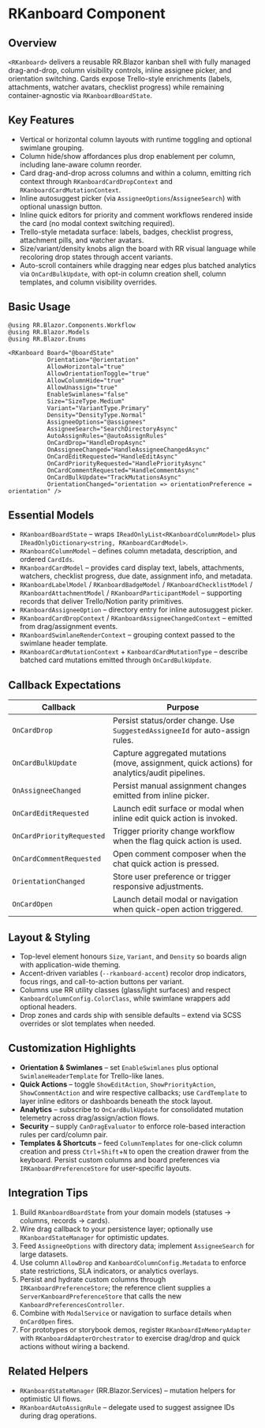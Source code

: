 # RKanboard Component

## Overview

`<RKanboard>` delivers a reusable RR.Blazor kanban shell with fully managed drag-and-drop, column visibility controls, inline assignee picker, and orientation switching. Cards expose Trello-style enrichments (labels, attachments, watcher avatars, checklist progress) while remaining container-agnostic via `RKanboardBoardState`.

## Key Features

- Vertical or horizontal column layouts with runtime toggling and optional swimlane grouping.
- Column hide/show affordances plus drop enablement per column, including lane-aware column reorder.
- Card drag-and-drop across columns and within a column, emitting rich context through `RKanboardCardDropContext` and `RKanboardCardMutationContext`.
- Inline autosuggest picker (via `AssigneeOptions`/`AssigneeSearch`) with optional unassign button.
- Inline quick editors for priority and comment workflows rendered inside the card (no modal context switching required).
- Trello-style metadata surface: labels, badges, checklist progress, attachment pills, and watcher avatars.
- Size/variant/density knobs align the board with RR visual language while recoloring drop states through accent variants.
- Auto-scroll containers while dragging near edges plus batched analytics via `OnCardBulkUpdate`, with opt-in column creation shell, column templates, and column visibility overrides.

## Basic Usage

```razor
@using RR.Blazor.Components.Workflow
@using RR.Blazor.Models
@using RR.Blazor.Enums

<RKanboard Board="@boardState"
           Orientation="@orientation"
           AllowHorizontal="true"
           AllowOrientationToggle="true"
           AllowColumnHide="true"
           AllowUnassign="true"
           EnableSwimlanes="false"
           Size="SizeType.Medium"
           Variant="VariantType.Primary"
           Density="DensityType.Normal"
           AssigneeOptions="@assignees"
           AssigneeSearch="SearchDirectoryAsync"
           AutoAssignRules="@autoAssignRules"
           OnCardDrop="HandleDropAsync"
           OnAssigneeChanged="HandleAssigneeChangedAsync"
           OnCardEditRequested="HandleEditAsync"
           OnCardPriorityRequested="HandlePriorityAsync"
           OnCardCommentRequested="HandleCommentAsync"
           OnCardBulkUpdate="TrackMutationsAsync"
           OrientationChanged="orientation => orientationPreference = orientation" />
```

## Essential Models

- `RKanboardBoardState` – wraps `IReadOnlyList<RKanboardColumnModel>` plus `IReadOnlyDictionary<string, RKanboardCardModel>`.
- `RKanboardColumnModel` – defines column metadata, description, and ordered `CardIds`.
- `RKanboardCardModel` – provides card display text, labels, attachments, watchers, checklist progress, due date, assignment info, and metadata.
- `RKanboardLabelModel` / `RKanboardBadgeModel` / `RKanboardChecklistModel` / `RKanboardAttachmentModel` / `RKanboardParticipantModel` – supporting records that deliver Trello/Notion parity primitives.
- `RKanboardAssigneeOption` – directory entry for inline autosuggest picker.
- `RKanboardCardDropContext` / `RKanboardAssigneeChangedContext` – emitted from drag/assignment events.
- `RKanboardSwimlaneRenderContext` – grouping context passed to the swimlane header template.
- `RKanboardCardMutationContext` + `KanboardCardMutationType` – describe batched card mutations emitted through `OnCardBulkUpdate`.

## Callback Expectations

| Callback | Purpose |
|----------|---------|
| `OnCardDrop` | Persist status/order change. Use `SuggestedAssigneeId` for auto-assign rules. |
| `OnCardBulkUpdate` | Capture aggregated mutations (move, assignment, quick actions) for analytics/audit pipelines. |
| `OnAssigneeChanged` | Persist manual assignment changes emitted from inline picker. |
| `OnCardEditRequested` | Launch edit surface or modal when inline edit quick action is invoked. |
| `OnCardPriorityRequested` | Trigger priority change workflow when the flag quick action is used. |
| `OnCardCommentRequested` | Open comment composer when the chat quick action is pressed. |
| `OrientationChanged` | Store user preference or trigger responsive adjustments. |
| `OnCardOpen` | Launch detail modal or navigation when quick-open action triggered. |

## Layout & Styling

- Top-level element honours `Size`, `Variant`, and `Density` so boards align with application-wide theming.
- Accent-driven variables (`--rkanboard-accent`) recolor drop indicators, focus rings, and call-to-action buttons per variant.
- Columns use RR utility classes (glass/light surfaces) and respect `KanboardColumnConfig.ColorClass`, while swimlane wrappers add optional headers.
- Drop zones and cards ship with sensible defaults – extend via SCSS overrides or slot templates when needed.

## Customization Highlights

- **Orientation & Swimlanes** – set `EnableSwimlanes` plus optional `SwimlaneHeaderTemplate` for Trello-like lanes.
- **Quick Actions** – toggle `ShowEditAction`, `ShowPriorityAction`, `ShowCommentAction` and wire respective callbacks; use `CardTemplate` to layer inline editors or dashboards beneath the stock layout.
- **Analytics** – subscribe to `OnCardBulkUpdate` for consolidated mutation telemetry across drag/assign/action flows.
- **Security** – supply `CanDragEvaluator` to enforce role-based interaction rules per card/column pair.
- **Templates & Shortcuts** – feed `ColumnTemplates` for one-click column creation and press `Ctrl`+`Shift`+`N` to open the creation drawer from the keyboard. Persist custom columns and board preferences via `IRKanboardPreferenceStore` for user-specific layouts.

## Integration Tips

1. Build `RKanboardBoardState` from your domain models (statuses → columns, records → cards).
2. Wire drag callback to your persistence layer; optionally use `RKanboardStateManager` for optimistic updates.
3. Feed `AssigneeOptions` with directory data; implement `AssigneeSearch` for large datasets.
4. Use column `AllowDrop` and `KanboardColumnConfig.Metadata` to enforce state restrictions, SLA indicators, or analytics overlays.
5. Persist and hydrate custom columns through `IRKanboardPreferenceStore`; the reference client supplies a `ServerKanboardPreferenceStore` that calls the new `KanboardPreferencesController`.
6. Combine with `ModalService` or navigation to surface details when `OnCardOpen` fires.
7. For prototypes or storybook demos, register `RKanboardInMemoryAdapter` with `RKanboardAdapterOrchestrator` to exercise drag/drop and quick actions without wiring a backend.

## Related Helpers

- `RKanboardStateManager` (RR.Blazor.Services) – mutation helpers for optimistic UI flows.
- `RKanboardAutoAssignRule` – delegate used to suggest assignee IDs during drag operations.
